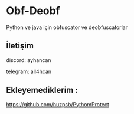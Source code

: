 # Obf-Deobf
Python ve java için obfuscator ve deobfuscatorlar

## İletişim
discord: ayhancan

telegram: all4hcan


## Ekleyemediklerim :
https://github.com/huzpsb/PythomProtect
